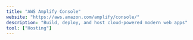 ```yaml
---
title: "AWS Amplify Console"
website: "https://aws.amazon.com/amplify/console/"
description: "Build, deploy, and host cloud-powered modern web apps"
tool: ["Hosting"]
---
```

